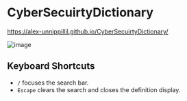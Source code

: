 # CyberSecuirtyDictionary
https://alex-unnippillil.github.io/CyberSecuirtyDictionary/


![image](https://github.com/Alex-Unnippillil/CyberSecuirtyDictionary/assets/24538548/c5a54c56-babb-485d-b01c-4fdfb186325b)

## Keyboard Shortcuts

- `/` focuses the search bar.
- `Escape` clears the search and closes the definition display.
